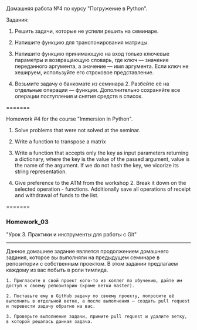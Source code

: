 Домашняя работа №4 по курсу "Погружение в Python".

Задания:

1. Решить задачи, которые не успели решить на семинаре.

2. Напишите функцию для транспонирования матрицы.

3. Напишите функцию принимающую на вход только ключевые
параметры и возвращающую словарь, где ключ — значение
переданного аргумента, а значение — имя аргумента. Если
ключ не хешируем, используйте его строковое представление.

4. Возьмите задачу о банкомате из семинара 2. Разбейте её
на отдельные операции — функции. Дополнительно сохраняйте
все операции поступления и снятия средств в список.

=======

Homework #4 for the course "Immersion in Python".

1. Solve problems that were not solved at the seminar.

2. Write a function to transpose a matrix

3. Write a function that accepts only the key as input
parameters returning a dictionary, where the key is the value
of the passed argument, value is the name of the argument. If
we do not hash the key, we vicorize its string representation.

4. Give preference to the ATM from the workshop 2. Break it down
on the selected operation - functions. Additionally save
all operations of receipt and withdrawal of funds to the list.

=======

### Homework_03
"Урок 3. Практики и инструменты для работы с Git"
***
Данное домашнее задание является продолжением домашнего задания, которое вы выполняли на предыдущем семинаре в репозитории с собственным проектом. В этом задании предлагаем каждому из вас побыть в роли тимлида.

    1. Пригласите в свой проект кого-то из коллег по обучению, дайте им доступ к своему репозиторию (кроме ветки master).

    2. Поставьте ему в GitHub задачу по своему проекту, попросите её выполнить в отдельной ветке, а после выполнения — создать pull request и перевести задачу обратно на вас.

    3. Проверьте выполнение задачи, примите pull request и удалите ветку, в которой решалась данная задача.